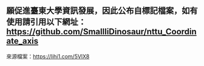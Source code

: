 願促進臺東大學資訊發展，因此公布自標記檔案，如有使用請引用以下網址：
https://github.com/SmallliDinosaur/nttu_Coordinate_axis
-
來源檔案：https://lihi1.com/5VlX8
